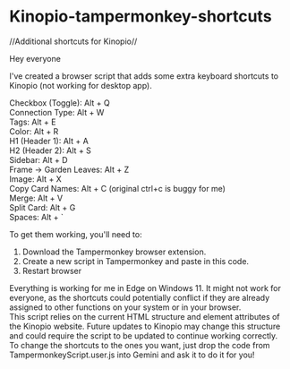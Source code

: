 # Kinopio-tampermonkey-shortcuts
//Additional shortcuts for Kinopio//

Hey everyone

I've created a browser script that adds some extra keyboard shortcuts to Kinopio (not working for desktop app).

Checkbox (Toggle): Alt + Q  
Connection Type: Alt + W  
Tags: Alt + E  
Color: Alt + R  
H1 (Header 1): Alt + A  
H2 (Header 2): Alt + S  
Sidebar: Alt + D  
Frame -> Garden Leaves: Alt + Z  
Image: Alt + X  
Copy Card Names: Alt + C (original ctrl+c is buggy for me)  
Merge: Alt + V  
Split Card: Alt + G  
Spaces: Alt + `  

To get them working, you'll need to:

1. Download the Tampermonkey browser extension.   
2. Create a new script in Tampermonkey and paste in this code.  
3. Restart browser

Everything is working for me in Edge on Windows 11. It might not work for everyone, as the shortcuts could potentially conflict if they are already assigned to other functions on your system or in your browser.  
This script relies on the current HTML structure and element attributes of the Kinopio website. Future updates to Kinopio may change this structure and could require the script to be updated to continue working correctly.  
To change the shortcuts to the ones you want, just drop the code from TampermonkeyScript.user.js into Gemini and ask it to do it for you!
